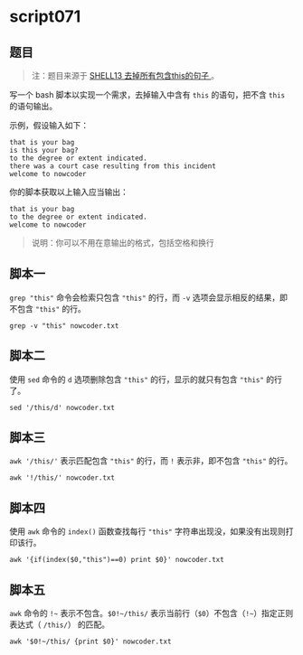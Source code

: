 # script071
## 题目

> 注：题目来源于 [SHELL13 去掉所有包含this的句子 ](https://www.nowcoder.com/practice/2c5a46ef755a4f099368f7588361a8af?tpId=195&tags=&title=&difficulty=&judgeStatus=&rp=1&sourceUrl=%2Fexam%2Foj%3Fpage%3D1%26tab%3DSHELL%25E7%25AF%2587%26topicId%3D195&gioEnter=menu)。

写一个 bash 脚本以实现一个需求，去掉输入中含有 `this` 的语句，把不含 `this` 的语句输出。

示例，假设输入如下：
```text
that is your bag
is this your bag?
to the degree or extent indicated.
there was a court case resulting from this incident
welcome to nowcoder
```

你的脚本获取以上输入应当输出：
```text
that is your bag
to the degree or extent indicated.
welcome to nowcoder
```

> 说明：你可以不用在意输出的格式，包括空格和换行





## 脚本一

`grep "this"` 命令会检索只包含 `"this"` 的行，而 `-v` 选项会显示相反的结果，即不包含 `"this"` 的行。

```shell
grep -v "this" nowcoder.txt
```





## 脚本二

使用 `sed` 命令的 `d` 选项删除包含 `"this"` 的行，显示的就只有包含 `"this"` 的行了。

```shell
sed '/this/d' nowcoder.txt
```





## 脚本三

`awk '/this/'` 表示匹配包含 `"this"` 的行，而 `!` 表示非，即不包含 `"this"` 的行。

```shell
awk '!/this/' nowcoder.txt
```





## 脚本四

使用 `awk` 命令的 `index()` 函数查找每行 `"this"` 字符串出现没，如果没有出现则打印该行。

```shell
awk '{if(index($0,"this")==0) print $0}' nowcoder.txt
```





## 脚本五

`awk` 命令的 `!~` 表示不包含。`$0!~/this/` 表示当前行（`$0`）不包含（`!~`）指定正则表达式（ `/this/`） 的匹配。

```shell
awk '$0!~/this/ {print $0}' nowcoder.txt
```